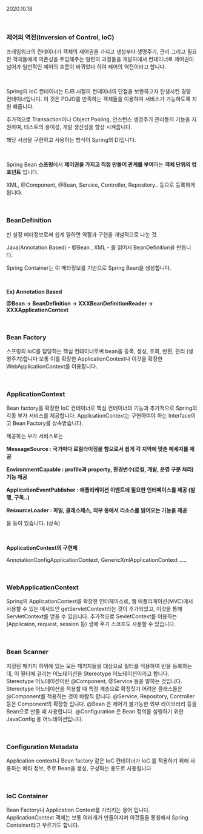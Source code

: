 2020.10.18

<br/>

### **제어의 역전(Inversion of Control, IoC)**

프레임워크의 컨테이너가 객체의 제어권을 가지고 생성부터 생명주기, 관리 그리고 필요한
객체들에게 의존성을 주입해주는 일련의 과정들을 개발자에서 컨테이너로 제어권이
넘어가 일반적인 제어의 흐름이 바뀌었다 하여 제어의 역전이라고 합니다.

<br/>

Spring의 IoC 컨테이너는 EJB 시절의 컨테이너의 단점을 보완하고자 탄생시킨
경량 컨테이너입니다. 이 것은 POJO를 만족하는 객체들을 이용하여 서비스가 가능하도록 지원 해줍니다.

추가적으로 Transaction이나 Object Pooling, 인스턴스 생명주기 관리등의 기능을 지원하여,
테스트의 용이성, 개발 생산성을 향상 시켜줍니다.

해당 사상을 구현하고 사용하는 방식이 Spring의 DI입니다.

<br/>

Spring Bean
  **스프링**에서 **제어권을 가지고 직접 만들어 관계를 부여**하는 **객체 단위의 컴포넌트** 입니다.

  XML, @Component, @Bean, Service, Controller, Repository.. 등으로 등록하게 됩니다.

<br/>

### BeanDefinition

빈 설정 메타정보로써 쉽게 말하면 역활과 구현을 개념적으로 나눈 것.

Java(Annotation Based) - @Bean , XML - <bean> 를 읽어서 BeanDefinition을 만듭니다.

Spring Container는 이 메타정보를 기반으로 Spring Bean을 생성합니다.

<br/>

**Ex) Annotation Based**

**@Bean → BeanDefinition → XXXBeanDefinitionReader → XXXApplicationContext** 

<br/>

### **Bean Factory**

스프링의 IoC를 담당하는 핵심 컨테이너로써 bean을 등록, 생성, 조회, 반환, 관리 (생명주기)합니다
보통 이를 확장한 ApplicationContext나 이것을 확장한 WebApplicationContext를 이용합니다.

<br/>

### **ApplicationContext**

Bean factory를 확장한 IoC 컨테이너로 핵심 컨테이너의 기능과 추가적으로
Spring의 각종 부가 서비스를 제공합니다.
ApplicationContext는 구현하여야 하는 Interface이고 Bean Factory를 상속받습니다.

제공하는 부가 서비스로는 

**MessageSource : 국가마다 로컬라이징을 함으로서 쉽게 각 지역에 맞춘 메세지를 제공**

**EnvironmentCapable : profile과 property, 환경변수(로컬, 개발, 운영 구분 처리) 기능 제공**

**ApplicationEventPublisher : 애플리케이션 이벤트에 필요한 인터페이스를 제공 (발행, 구독..)**

**ResourceLoader : 파일, 클래스패스, 외부 등에서 리소스를 읽어오는 기능을 제공** 

 을 등이 있습니다. (상속)

 <br/>

**ApplicationContext의 구현체**

AnnotationConfigApplicationContext, GenericXmlApplicationContext ..... 

<br/>


### **WebApplicationContext**

Spring의 ApplicationContext를 확장한 인터페이스로, 웹 애플리케이션(MVC)에서 사용할 수 있는   메서드인 getServletContext라는 것이 추가되었고, 이것을 통해 ServletContext를 얻을 수 있습니다. 추가적으로 SevletContext를 이용하는 (Applicaion, request, session 등) 생애 주기 스코프도 사용할 수 있습니다.

<br/>

### **Bean Scanner**

지정된 패키지 하위에 있는 모든 패키지들을 대상으로 필터를 적용하여 빈을 등록하는데,               이 필터에 걸리는 어노테이션을 Stereotype 어노테이션이라고 합니다.
Stereotype 어노테이션이란 @Component, @Service 등을 말하는 것입니다.
Stereotype 어노테이션을 적용할 때 특정 계층으로 확정짓기 어려운 클래스들은
@Component를 적용하는 것이 바람직 합니다.
@Service, Repository, Controller 등은 Component의 확장형 입니다.
@Bean 은 제어가 불가능한 외부 라이브러리 등을 Bean으로 만들 때 사용합니다.
@Configuration 은 Bean 정의를 실행하기 위한 JavaConfig 용 어노테이션입니다.

<br/>

### **Configuration Metadata**

Application context나 Bean factory 같은 IoC 컨테이너가 IoC 를 적용하기 위해 사용하는 메타 정보,
주로 Bean을 생성, 구성하는 용도로 사용됩니다

<br/>

### **IoC Container**

Bean Factory나 Application Context를 가리키는 용어 입니다.
ApplicationContext 객체는 보통 여러개가 만들어지며 이것들을 통칭해서
Spring Container라고 부르기도 합니다.